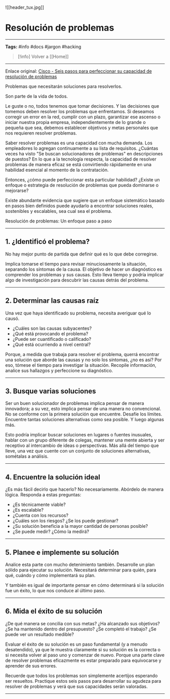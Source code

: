 ![[header_tux.jpg]]
# Resolución de problemas
***
**Tags:** #info #docs #jargon #hacking 

> [!info] Volver a [[Home]] 

---
Enlace original: [Cisco - Seis pasos para perfeccionar su capacidad de resolución de problemas](https://www.netacad.com/es/careers/career-advice/essential-skills/six-steps-becoming-better-problem-solver)

Problemas que necesitarán soluciones para resolverlos.

Son parte de la vida de todos.

Le guste o no, todos tenemos que tomar decisiones. Y las decisiones que tomemos deben resolver los problemas que enfrentamos. Si deseamos corregir un error en la red, cumplir con un plazo, garantizar ese ascenso o iniciar nuestra propia empresa, independientemente de lo grande o pequeña que sea, debemos establecer objetivos y metas personales que nos requieren resolver problemas.

Saber resolver problemas es una capacidad con mucha demanda. Los empleadores lo agregan continuamente a su lista de requisitos. ¿Cuántas veces ha visto "Se buscan solucionadores de problemas" en descripciones de puestos? En lo que a la tecnología respecta, la capacidad de resolver problemas de manera eficaz se está convirtiendo rápidamente en una habilidad esencial al momento de la contratación.

Entonces, ¿cómo puede perfeccionar esta particular habilidad? ¿Existe un enfoque o estrategia de resolución de problemas que pueda dominarse o mejorarse?

Existe abundante evidencia que sugiere que un enfoque sistemático basado en pasos bien definidos puede ayudarlo a encontrar soluciones reales, sostenibles y escalables, sea cual sea el problema.

Resolución de problemas: Un enfoque paso a paso

---
## 1. ¿Identificó el problema?

No hay mejor punto de partida que definir qué es lo que debe corregirse.

Implica tomarse el tiempo para revisar minuciosamente la situación, separando los síntomas de la causa. El objetivo de hacer un diagnóstico es comprender los problemas y sus causas. Esto lleva tiempo y podría implicar algo de investigación para descubrir las causas detrás del problema.

---
## 2. Determinar las causas raíz

Una vez que haya identificado su problema, necesita averiguar qué lo causó.

- ¿Cuáles son las causas subyacentes?
- ¿Qué está provocando el problema?
- ¿Puede ser cuantificado o calificado?
- ¿Qué está ocurriendo a nivel central?

Porque, a medida que trabaja para resolver el problema, querrá encontrar una solución que aborde las causas y no solo los síntomas, ¿no es así?  Por eso, tómese el tiempo para investigar la situación. Recopile información, analice sus hallazgos y perfeccione su diagnóstico.

---
## 3. Busque varias soluciones

Ser un buen solucionador de problemas implica pensar de manera innovadora; a su vez, esto implica pensar de una manera no convencional. No se conforme con la primera solución que encuentre. Desafíe los límites. Encuentre tantas soluciones alternativas como sea posible. Y luego algunas más.

Esto podría implicar buscar soluciones en lugares o fuentes inusuales, hablar con un grupo diferente de colegas, mantener una mente abierta y ser receptivo al intercambio de ideas o perspectivas. Más allá del tiempo que lleve, una vez que cuente con un conjunto de soluciones alternativas, sométalas a análisis.

---
## 4. Encuentre la solución ideal

¿Es más fácil decirlo que hacerlo? 
No necesariamente. 
Abórdelo de manera lógica. 
Responda a estas preguntas:

- ¿Es técnicamente viable?
- ¿Es escalable?
- ¿Cuenta con los recursos?
- ¿Cuáles son los riesgos? ¿Se los puede gestionar?
- ¿Su solución beneficia a la mayor cantidad de personas posible?
- ¿Se puede medir? ¿Cómo la medirá?

---
## 5. Planee e implemente su solución

Analice esta parte con mucho detenimiento también. Desarrolle un plan sólido para ejecutar su solución.  Necesitará determinar para quién, para qué, cuándo y cómo implementará su plan.

Y también es igual de importante pensar en cómo determinará si la solución fue un éxito, lo que nos conduce al último paso.

---
## 6. Mida el éxito de su solución

¿De qué manera se concilia con sus metas? ¿Ha alcanzado sus objetivos? ¿Se ha mantenido dentro del presupuesto? ¿Se completó el trabajo? ¿Se puede ver un resultado medible? 

Evaluar el éxito de su solución es un paso fundamental (y a menudo desatendido), ya que le muestra claramente si su solución es la correcta o si necesita volver al paso uno y comenzar de nuevo. Porque una parte clave de resolver problemas eficazmente es estar preparado para equivocarse y aprender de sus errores.

Recuerde que todos los problemas son simplemente acertijos esperando ser resueltos. Practique estos seis pasos para desarrollar su agudeza para resolver de problemas y verá que sus capacidades serán valoradas.

---
